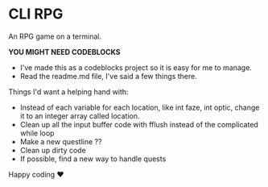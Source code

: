 # CLI RPG
An RPG game on a terminal. 

**YOU MIGHT NEED CODEBLOCKS**

* I've made this as a codeblocks project so it is easy for me to manage.
* Read the readme.md file, I've said a few things there.

Things I'd want a helping hand with:
* Instead of each variable for each location, like int faze, int optic, change it to an integer array called location.
* Clean up all the input buffer code with fflush instead of the complicated while loop
* Make a new questline ??
* Clean up dirty code
* If possible, find a new way to handle quests


Happy coding ❤
